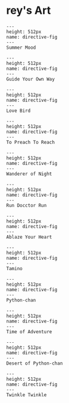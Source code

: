 # rey's Art

```{figure} ../../assets/anyalast.png
---
height: 512px
name: directive-fig
---
Summer Mood
```

```{figure} ../../assets/dragon.png
---
height: 512px
name: directive-fig
---
Guide Your Own Way
```

```{figure} ../../assets/last.png
---
height: 512px
name: directive-fig
---
Love Bird
```

```{figure} ../../assets/renkliel.png
---
height: 512px
name: directive-fig
---
To Preach To Reach
```

```{figure} ../../assets/flowergirl2.png
---
height: 512px
name: directive-fig
---
Wanderer of Night
```

```{figure} ../../assets/runforrestrun_colored.png
---
height: 512px
name: directive-fig
---
Run Docctor Run
```

```{figure} ../../assets/rengokulastbutveryveryvery.png
---
height: 512px
name: directive-fig
---
Ablaze Your Heart
```

```{figure} ../../assets/habibi.png
---
height: 512px
name: directive-fig
---
Tamino
```

```{figure} ../../assets/pychann.png
---
height: 512px
name: directive-fig
---
Python-chan
```

```{figure} ../../assets/bmo.png
---
height: 512px
name: directive-fig
---
Time of Adventure
```

```{figure} ../../assets/pythonchan2.png
---
height: 512px
name: directive-fig
---
Desert of Python-chan
```

```{figure} ../../assets/dgkosenpai.png
---
height: 512px
name: directive-fig
---
Twinkle Twinkle
```